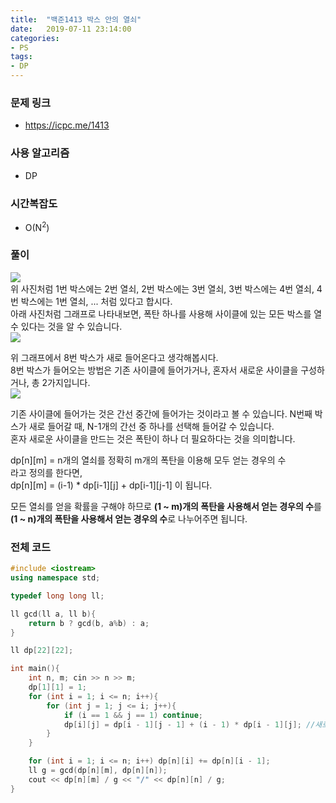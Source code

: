 ```yaml
---
title:  "백준1413 박스 안의 열쇠"
date:   2019-07-11 23:14:00
categories:
- PS
tags:
- DP
---
```


### 문제 링크
* https://icpc.me/1413

### 사용 알고리즘
* DP

### 시간복잡도
* O(N<sup>2</sup>)

### 풀이
<img src = "https://i.imgur.com/T3yevPp.png"><Br>
위 사진처럼 1번 박스에는 2번 열쇠, 2번 박스에는 3번 열쇠, 3번 박스에는 4번 열쇠, 4번 박스에는 1번 열쇠, ... 처럼 있다고 합시다.<br>
아래 사진처럼 그래프로 나타내보면, 폭탄 하나를 사용해 사이클에 있는 모든 박스를 열 수 있다는 것을 알 수 있습니다.<br>
<img src = "https://i.imgur.com/eOzppbA.png">

위 그래프에서 8번 박스가 새로 들어온다고 생각해봅시다.<br>
8번 박스가 들어오는 방법은 기존 사이클에 들어가거나, 혼자서 새로운 사이클을 구성하거나, 총 2가지입니다.<br>
<img src = "https://i.imgur.com/1Puf0Tm.png">

기존 사이클에 들어가는 것은 간선 중간에 들어가는 것이라고 볼 수 있습니다. N번째 박스가 새로 들어갈 때, N-1개의 간선 중 하나를 선택해 들어갈 수 있습니다.<br>
혼자 새로운 사이클을 만드는 것은 폭탄이 하나 더 필요하다는 것을 의미합니다.

dp[n][m] = n개의 열쇠를 정확히 m개의 폭탄을 이용해 모두 얻는 경우의 수<br>
라고 정의를 한다면,<br>
dp[n][m] = (i-1) * dp[i-1][j] + dp[i-1][j-1] 이 됩니다.

모든 열쇠를 얻을 확률을 구해야 하므로 **(1 ~ m)개의 폭탄을 사용해서 얻는 경우의 수**를 **(1 ~ n)개의 폭탄을 사용해서 얻는 경우의 수**로 나누어주면 됩니다.

### 전체 코드
```cpp
#include <iostream>
using namespace std;

typedef long long ll;

ll gcd(ll a, ll b){
	return b ? gcd(b, a%b) : a;
}

ll dp[22][22];

int main(){
	int n, m; cin >> n >> m;
	dp[1][1] = 1;
	for (int i = 1; i <= n; i++){
		for (int j = 1; j <= i; j++){
			if (i == 1 && j == 1) continue;
			dp[i][j] = dp[i - 1][j - 1] + (i - 1) * dp[i - 1][j]; //새로운 사이클에 끼는 경우 + 기존 사이클에 끼는 경우
		}
	}

	for (int i = 1; i <= n; i++) dp[n][i] += dp[n][i - 1];
	ll g = gcd(dp[n][m], dp[n][n]);
	cout << dp[n][m] / g << "/" << dp[n][n] / g;
}
```
